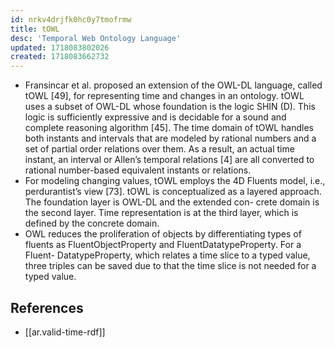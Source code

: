 ```yaml
---
id: nrkv4drjfk0hc0y7tmofrmw
title: tOWL
desc: 'Temporal Web Ontology Language'
updated: 1718083802026
created: 1718083662732
---
```


- Fransincar et al. proposed an extension of the OWL-DL language, called tOWL [49], for representing time and changes in an ontology. tOWL uses a subset of OWL-DL whose foundation is the logic SHIN (D). This logic is sufficiently expressive and is decidable for a sound and complete reasoning algorithm [45]. The time domain of tOWL handles both instants and intervals that are modeled by rational numbers and a set of partial order relations over them. As a result, an actual time instant, an interval or Allen’s temporal relations [4] are all converted to rational number-based equivalent instants or relations. 
- For modeling changing values, tOWL employs the 4D Fluents model, i.e., perdurantist’s view [73]. tOWL is conceptualized as a layered approach. The foundation layer is OWL-DL and the extended con- crete domain is the second layer. Time representation is at the third layer, which is defined by the concrete domain.
- OWL reduces the proliferation of objects by
differentiating types of fluents as FluentObjectProperty and FluentDatatypeProperty. For a Fluent-
DatatypeProperty, which relates a time slice to a typed value, three triples can be saved due to that
the time slice is not needed for a typed value.

## References

- [[ar.valid-time-rdf]]